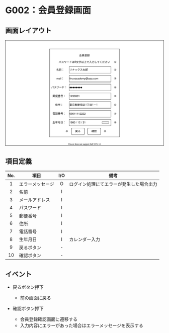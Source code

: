 # G002：会員登録画面

## 画面レイアウト

![](image/G002_会員登録画面.svg)

## 項目定義

|  No.  |  項目  |  I/O  |  備考  |
| :---: | --- |:---:| --- |
| 1 | エラーメッセージ | O | ログイン処理にてエラーが発生した場合出力 |
| 2 | 名前 | I |  |
| 3 | メールアドレス | I |  |
| 4 | パスワード | I |  |
| 5 | 郵便番号 | I |  |
| 6 | 住所 | I |  |
| 7 | 電話番号 | I |  |
| 8 | 生年月日 | I | カレンダー入力 |
| 9 | 戻るボタン | - |  |
| 10 | 確認ボタン | - |  |

## イベント

- 戻るボタン押下
    - 前の画面に戻る

- 確認ボタン押下
    - 会員登録確認画面に遷移する
    - 入力内容にエラーがあった場合はエラーメッセージを表示する
